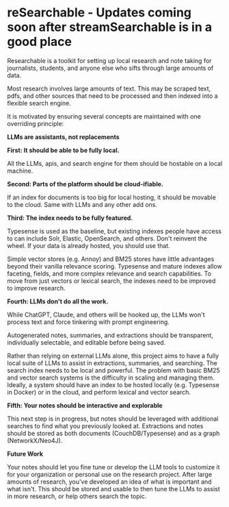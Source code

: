 # reSearchable - Updates coming soon after streamSearchable is in a good place
Researchable is a toolkit for setting up local research and note taking for journalists, students, and anyone else who sifts through large amounts of data.

Most research involves large amounts of text. This may be scraped text, pdfs, and other sources that need to be processed and then indexed into a flexible search engine.

It is motivated by ensuring several concepts are maintained with one overriding principle:

**LLMs are assistants, not replacements**

**First: It should be able to be fully local.**

All the LLMs, apis, and search engine for them should be hostable on a local machine.

**Second: Parts of the platform should be cloud-ifiable.**

If an index for documents is too big for local hosting, it should be movable to the cloud. Same with LLMs and any other add ons.

**Third: The index needs to be fully featured.**

Typesense is used as the baseline, but existing indexes people have access to can include Solr, Elastic, OpenSearch, and others. 
Don't reinvent the wheel. If your data is already hosted, you should use that.

Simple vector stores (e.g. Annoy) and BM25 stores have little advantages beyond their vanilla relevance scoring.
Typesense and mature indexes allow faceting, fields, and more complex relevance and search capabilities.
To move from just vectors or lexical search, the indexes need to be improved to improve research.

**Fourth: LLMs don't do all the work.**

While ChatGPT, Claude, and others will be hooked up, the LLMs won't process text and force tinkering with prompt engineering.

Autogenerated notes, summaries, and extractions should be transparent, individually selectable, and editable before being saved.

Rather than relying on external LLMs alone, this project aims to have a fully local suite of LLMs to assist in extractions, summaries, and searching.
The search index needs to be local and powerful. The problem with basic BM25 and vector search systems is the difficulty in scaling and managing them.
Ideally, a system should have an index to be hosted locally (e.g. Typesense in Docker) or in the cloud, and perform lexical and vector search.

**Fifth: Your notes should be interactive and explorable**

This next step is in progress, but notes should be leveraged with additional searches to find what you previously looked at. 
Extractions and notes should be stored as both documents (CouchDB/Typesense) and as a graph (NetworkX/Neo4J).

**Future Work**

Your notes should let you fine tune or develop the LLM tools to customize it for your organization or personal use on the research project.
After large amounts of research, you've developed an idea of what is important and what isn't. This should be stored and usable to then tune
the LLMs to assist in more research, or help others search the topic.
